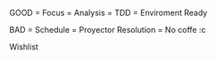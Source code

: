 GOOD
= Focus
= Analysis
= TDD
= Enviroment Ready

BAD
= Schedule
= Proyector Resolution
= No coffe :c

Wishlist